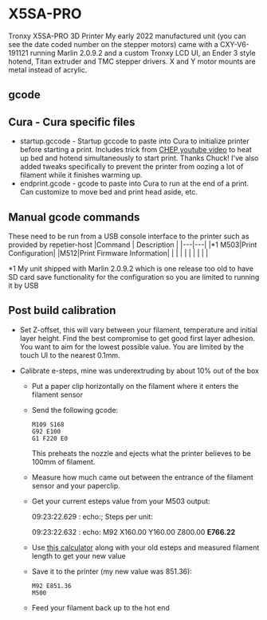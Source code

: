 # X5SA-PRO
Tronxy X5SA-PRO 3D Printer
My early 2022 manufactured unit (you can see the date coded number on the stepper motors) came with a CXY-V6-191121 running Marlin 2.0.9.2 and a custom Tronxy LCD UI, an Ender 3 style hotend, Titan extruder and TMC stepper drivers.  X and Y motor mounts are metal instead of acrylic.

## gcode


## Cura - Cura specific files
- startup.gccode - Startup gccode to paste into Cura to initialize printer before starting a print.  Includes trick from [CHEP youtube video](https://www.youtube.com/watch?v=nQLJrSf4aXE) to heat up bed and hotend simultaneously to start print.  Thanks Chuck!  I've also added tweaks specifically to prevent the printer from oozing a lot of filament while it finishes warming up.
- endprint.gcode - gcode to paste into Cura to run at the end of a print.  Can customize to move bed and print head aside, etc.

## Manual gcode commands
These need to be run from a USB console interface to the printer such as provided by repetier-host
|Command   | Description  |
|---|---|
|*1 M503|Print Configuration|
|M512|Print Firmware Information|
|   |   |
|   |   |
|   |   |

*1 My unit shipped with Marlin 2.0.9.2 which is one release too old to have SD card save functionality for the configuration so you are limited to running it by USB

## Post build calibration
- Set Z-offset, this will vary between your filament, temperature and initial layer height.  Find the best compromise to get good first layer adhesion.  You want to aim for the lowest possible value.  You are limited by the touch UI to the nearest 0.1mm.

- Calibrate e-steps, mine was underextruding by about 10% out of the box
    - Put a paper clip horizontally on the filament where it enters the filament sensor
    - Send the following gcode:
        ``` gcode
        M109 S168
        G92 E100
        G1 F220 E0
        ```
        This preheats the nozzle and ejects what the printer believes to be 100mm of filament.  
    - Measure how much came out between the entrance of the filament sensor and your paperclip.
    - Get your current esteps value from your M503 output:

        09:23:22.629 : echo:; Steps per unit:

        09:23:22.632 : echo:  M92 X160.00 Y160.00 Z800.00 **E766.22**

    - Use [this calculator](https://www.th3dstudio.com/estep-calculator/) along with your old esteps and measured filament length to get your new value
    - Save it to the printer (my new value was 851.36):
        ``` gcode
        M92 E851.36
        M500
        ```
    - Feed your filament back up to the hot end